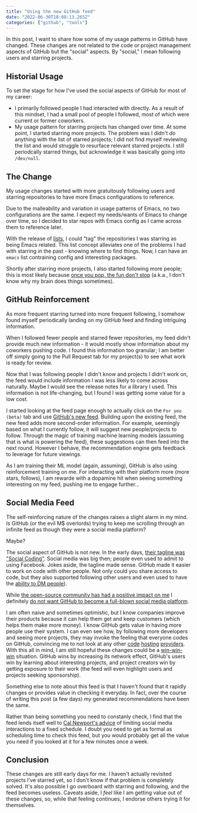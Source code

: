 ```yaml
---
title: "Using the new GitHub feed"
date: "2022-06-30T18:08:13.265Z"
categories: ["github", "tools"]
---
```


In this post, I want to share how some of my usage patterns in GitHub have changed. These changes are not related to the code or project management aspects of GitHub but the "social" aspects. By "social," I mean following users and starring projects.

## Historial Usage

To set the stage for how I've used the social aspects of GitHub for most of my career:

- I primarily followed people I had interacted with directly. As a result of this mindset, I had a small pool of people I followed, most of which were current or former coworkers.
- My usage pattern for starring projects has changed over time. At some point, I started starring more projects. The problem was I didn't _do_ anything with the list of starred projects; I did not find myself reviewing the list and would struggle to resurface relevant starred projects. I still periodcally starred things, but acknowledge it was basically going into `/dev/null`.

## The Change

My usage changes started with more gratuitously following users and starring repositories to have more Emacs configurations to reference.

Due to the malleability and variation in usage patterns of Emacs, no two configurations are the same. I expect my needs/wants of Emacs to change over time, so I decided to star repos with Emacs config as I came across them to reference later.

With the release of [lists](https://github.blog/changelog/2021-12-09-lists-are-now-available-as-a-public-beta/), I could "tag" the repositories I was starring as being Emacs related. This list concept alleviates one of the problems I had with starring in the past - knowing where to find things. Now, I can have an `emacs` list contraining config and interesting packages.

Shortly after starring more projects, I also started following more people; this is most likely because [once you pop, the fun don't stop](https://www.youtube.com/watch?v=dmpQTpY76yI) (a.k.a., I don't know why my brain does things sometimes).

## GitHub Reinforcement

As more frequent starring turned into more frequent following, I somehow found myself periodically landing on my GitHub feed and finding intriguing information.

When I followed fewer people and starred fewer repositories, my feed didn't provide much new information - it would mostly show information about my coworkers pushing code. I found this information too granular; I am better off simply going to the Pull Request tab for my project(s) to see what work is ready for review.

Now that I was following people I didn't know and projects I didn't work on, the feed would include information I was less likely to come across naturally. Maybe I would see the release notes for a library I used. This information is not life-changing, but I found I was getting some value for a low cost.

I started looking at the feed page enough to actually click on the `For you (beta)` tab and use [GitHub's new feed](https://github.blog/2022-03-22-improving-your-github-feed/). Building upon the existing feed, the new feed adds more second-order information. For example, seemingly based on what I currently follow, it will suggest new people/projects to follow. Through the magic of training machine learning models (assuming that is what is powering the feed), these suggestions can then feed into the next round. However I behave, the recommendation engine gets feedback to leverage for future viewings.

As I am training their ML model (again, assuming), GitHub is also using reinforcement training on me. For interacting with their platform more (more stars, follows), I am rewarde with a dopamine hit when seeing something interesting on my feed, pushing me to engage further...

## Social Media Feed

The self-reinforcing nature of the changes raises a slight alarm in my mind. Is GitHub (or the evil M$ overlords) trying to keep me scrolling through an infinite feed as though they were a social media platform?

Maybe?

The social aspect of GitHub is not new. In the early days, [their tagline was "Social Coding"](https://1000logos.net/github-logo/). Social media was big then; people even used to admit to using Facebook. Jokes aside, the tagline made sense. GitHub made it easier to work on code with other people. Not only could you share access to code, but they also supported following other users and even used to have the [ability to DM people](https://stackoverflow.com/a/12687679)).

While [the open-source community has had a positive impact on me](/2022/04/open-source-open-eyes/) I definitely [do not want GitHub to become a full-blown social media platform](https://www.calnewport.com/blog/2018/08/23/a-brief-summary-of-the-social-media-reform-movement/).

I am often naive and sometimes optimistic, but I know companies improve their products because it can help them get and keep customers (which helps them make more money). I know GitHub gets value in having more people use their system. I can even see how, by following more developers and seeing more projects, they may invoke the feeling that everyone codes on GitHub, convincing me to not look at any other [code](https://about.gitlab.com/) [hosting](https://gitea.io/en-us/) [providers](https://bitbucket.org/product). With this all in mind, I am still hopeful these changes could be a [win-win-win](https://thefab20s.com/wp-content/uploads/2021/03/win-win-win-michael-scott-the-office.gif) situation. GitHub wins by increasing its network effect, GitHub's users win by learning about interesting projects, and project creators win by getting exposure to their work (the feed will even highlight users and projects seeking sponsorship).

Something else to note about this feed is that I haven't found that it rapidly changes or provides value in checking it everyday. In fact, over the course of writing this post (a few days) my generated recommendations have been the same.

Rather than being something you need to constanly check, I find that the feed lends itself well to [Cal Newport's advice](https://www.calnewport.com/blog/2017/10/02/are-you-using-social-media-or-being-used-by-it/) of limiting social media interactions to a fixed schedule. I doubt you need to get as formal as scheduling time to check this feed, but you would probably get all the value you need if you looked at it for a few minutes once a week.

## Conclusion

These changes are still early days for me. I haven't actually revisited projects I've starred yet, so I don't know if that problem is completely solved. It's also possible I go overboard with starring and following, and the feed becomes useless. Caveats aside, I _feel_ like I am getting value out of these changes, so, while that feeling continues, I endorse others trying it for themselves.
